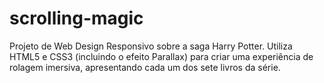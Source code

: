 # scrolling-magic
Projeto de Web Design Responsivo sobre a saga Harry Potter. Utiliza HTML5 e CSS3 (incluindo o efeito Parallax) para criar uma experiência de rolagem imersiva, apresentando cada um dos sete livros da série.
